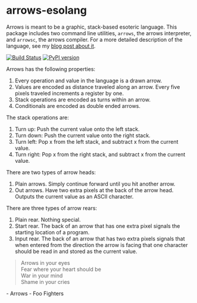 # arrows-esolang

Arrows is meant to be a graphic, stack-based esoteric language. This package includes two command line utilities, `arrows`, the arrows interpreter, and `arrowsc`, the arrows compiler. For a more detailed description of the language, see my
[blog post about it](https://johnwesthoff.com/projects/arrows/).

[![Build Status](https://travis-ci.com/JohnathonNow/arrows-esolang.svg?branch=master)](https://travis-ci.com/JohnathonNow/arrows-esolang)  [![PyPI version](https://badge.fury.io/py/arrows-esolang.svg)](https://badge.fury.io/py/arrows-esolang)


Arrows has the following properties:
1. Every operation and value in the language is a drawn arrow.  
2. Values are encoded as distance traveled along an arrow. Every five pixels traveled increments a register by one.  
3. Stack operations are encoded as turns within an arrow.  
4. Conditionals are encoded as double ended arrows.

The stack operations are:  
1. Turn up: Push the current value onto the left stack.
2. Turn down: Push the current value onto the right stack.
3. Turn left: Pop x from the left stack, and subtract x from the current value.  
4. Turn right: Pop x from the right stack, and subtract x from the current value.  

There are two types of arrow heads:  
1. Plain arrows. Simply continue forward until you hit another arrow.  
2. Out arrows. Have two extra pixels at the back of the arrow head. Outputs the current value as an ASCII character.  

There are three types of arrow rears:  
1. Plain rear. Nothing special.  
2. Start rear. The back of an arrow that has one extra pixel signals the
starting location of a program.  
3. Input rear. The back of an arrow that has two extra pixels signals that
when entered from the direction the arrow is facing that one character
should be read in and stored as the current value.

> Arrows in your eyes  
> Fear where your heart should be  
> War in your mind  
> Shame in your cries

\- Arrows - Foo Fighters
